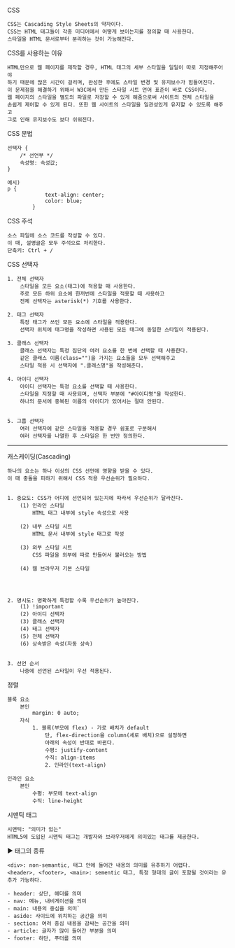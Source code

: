 CSS

	CSS는 Cascading Style Sheets의 약자이다.
	CSS는 HTML 태그들이 각종 미디어에서 어떻게 보이는지를 정의할 때 사용한다.
	스타일을 HTML 문서로부터 분리하는 것이 가능해진다.

CSS를 사용하는 이유

	HTML만으로 웹 페이지를 제작할 경우, HTML 태그의 세부 스타일을 일일이 따로 지정해주어야
	하기 때문에 많은 시간이 걸리며, 완성한 후에도 스타일 변경 및 유지보수가 힘들어진다.
	이 문제점을 해결하기 위해서 W3C에서 만든 스타일 시트 언어 표준이 바로 CSS이다.
	웹 페이지의 스타일을 별도의 파일로 저장할 수 있게 해줌으로써 사이트의 전체 스타일을
	손쉽게 제어할 수 있게 된다. 또한 웹 사이트의 스타일을 일관성있게 유지할 수 있도록 해주고
	그로 인해 유지보수도 보다 쉬워진다.

CSS 문법

	선택자 {
		/* 선언부 */
		속성명: 속성값;
	}

	예시)
	p {
                text-align: center;
                color: blue;
            }

CSS 주석

	소스 파일에 소스 코드를 작성할 수 있다.
	이 때, 설명글은 모두 주석으로 처리한다.
	단축키: Ctrl + /

CSS 선택자

	1. 전체 선택자
		스타일을 모든 요소(태그)에 적용할 때 사용한다.
		주로 모든 하위 요소에 한꺼번에 스타일을 적용할 때 사용하고
		전체 선택자는 asterisk(*) 기호를 사용한다.

	2. 태그 선택자
		특정 태그가 쓰인 모든 요소에 스타일을 적용한다.
		선택자 위치에 태그명을 작성하면 사용된 모든 태그에 동일한 스타일이 적용된다.

	3. 클래스 선택자
		클래스 선택자는 특정 집단의 여러 요소를 한 번에 선택할 때 사용한다.
		같은 클래스 이름(class="")을 가지는 요소들을 모두 선택해주고
		스타일 적용 시 선택자에 ".클래스명"을 작성해준다.

	4. 아이디 선택자
		아이디 선택자는 특정 요소를 선택할 때 사용한다.
		스타일을 지정할 때 사용되며, 선택자 부분에 "#아이디명"을 작성한다.
		하나의 문서에 중복된 이름의 아이디가 있어서는 절대 안된다.


	5. 그룹 선택자
		여러 선택자에 같은 스타일을 적용할 경우 쉼표로 구분해서 
		여러 선택자를 나열한 후 스타일은 한 번만 정의한다.
_____________________________________________________________________________________________________
캐스케이딩(Cascading)

	하나의 요소는 하나 이상의 CSS 선언에 영향을 받을 수 있다.
	이 때 충돌을 피하기 위해서 CSS 적용 우선순위가 필요하다.


	1. 중요도: CSS가 어디에 선언되어 있는지에 따라서 우선순위가 달라진다.
		(1) 인라인 스타일
			HTML 태그 내부에 style 속성으로 사용

		(2) 내부 스타일 시트
			HTML 문서 내부에 style 태그로 작성

		(3) 외부 스타일 시트
			CSS 파일을 외부에 따로 만들어서 불러오는 방법

		(4) 웹 브라우저 기본 스타일




	2. 명시도: 명확하게 특정할 수록 우선순위가 높아진다.
		(1) !important
		(2) 아이디 선택자
		(3) 클래스 선택자
		(4) 태그 선택자
		(5) 전체 선택자
		(6) 상속받은 속성(자동 상속)


	3. 선언 순서
		나중에 선언된 스타일이 우선 적용된다.

정렬

	블록 요소
   		본인
			margin: 0 auto;
   		자식
			1. 블록(부모에 flex) - 가로 배치가 default
				단, flex-direction을 column(세로 배치)으로 설정하면
				아래의 속성이 반대로 바뀐다.
				수평: justify-content
				수직: align-items
      			2. 인라인(text-align)

	인라인 요소
   		본인
			수평: 부모에 text-align
			수직: line-height

시맨틱 태그

	시맨틱: "의미가 있는"
	HTML5에 도입된 시맨틱 태그는 개발자와 브라우저에게 의미있는 태그를 제공한다.

▶ 태그의 종류

	<div>: non-semantic, 태그 안에 들어간 내용의 의미를 유추하기 어렵다.
	<header>, <footer>, <main>: sementic 태그, 특정 형태의 글이 포함될 것이라는 유추가 가능하다.

	- header: 상단, 헤더를 의미
	- nav: 메뉴, 내비게이션을 의미
	- main: 내용의 중심을 의미`
	- aside: 사이드에 위치하는 공간을 의미
	- section: 여러 중심 내용을 감싸는 공간을 의미
	- article: 글자가 많이 들어간 부분을 의미
	- footer: 하단, 푸터를 의미

